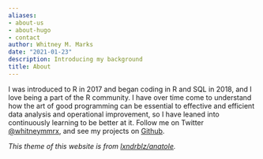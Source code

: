 ```yaml
---
aliases:
- about-us
- about-hugo
- contact
author: Whitney M. Marks
date: "2021-01-23"
description: Introducing my background
title: About
---
```


I was introduced to R in 2017 and began coding in R and SQL in 2018, and I love being a part of the R community. I have over time come to understand how the art of good programming can be essential to effective and efficient data analysis and operational improvement, so I have leaned into continuously learning to be better at it. Follow me on Twitter [@whitneymmrx](https://www.twitter.com/whitneymmrx), and see my projects on [Github](https://github.com/whitneymichelle).





*This theme of this website is from [lxndrblz/anatole](https://github.com/lxndrblz/anatole).*
